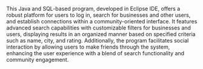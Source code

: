 This Java and SQL-based program, developed in Eclipse IDE, offers a robust platform for users to log in, search for businesses and other users, and establish connections within a community-oriented interface. It features advanced search capabilities with customizable filters for businesses and users, displaying results in an organized manner based on specified criteria such as name, city, and rating. Additionally, the program facilitates social interaction by allowing users to make friends through the system, enhancing the user experience with a blend of search functionality and community engagement.
